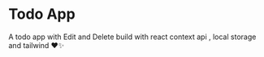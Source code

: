 # Todo App

A todo app with Edit and Delete build 
with react context api , local storage and tailwind ♥✨


